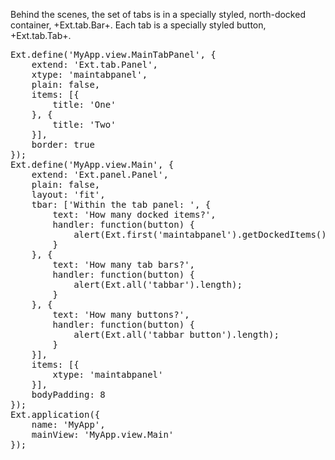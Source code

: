 Behind the scenes, the set of tabs is in a specially styled, north-docked container, +Ext.tab.Bar+.
Each tab is a specially styled button, +Ext.tab.Tab+.

<pre class="runnable run">
Ext.define('MyApp.view.MainTabPanel', {
    extend: 'Ext.tab.Panel',
    xtype: 'maintabpanel',
    plain: false,
    items: [{ 
        title: 'One'
    }, {
        title: 'Two'
    }],
    border: true
});
Ext.define('MyApp.view.Main', {
    extend: 'Ext.panel.Panel',
    plain: false,
    layout: 'fit',
    tbar: ['Within the tab panel: ', {
        text: 'How many docked items?',
        handler: function(button) {
            alert(Ext.first('maintabpanel').getDockedItems().length);
        }
    }, {
        text: 'How many tab bars?',
        handler: function(button) {
            alert(Ext.all('tabbar').length);
        }
    }, {
        text: 'How many buttons?',
        handler: function(button) {
            alert(Ext.all('tabbar button').length);
        }
    }],
    items: [{
        xtype: 'maintabpanel'
    }],
    bodyPadding: 8
});
Ext.application({
    name: 'MyApp',
    mainView: 'MyApp.view.Main'
});</pre>
